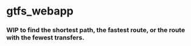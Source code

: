 # gtfs_webapp
### WIP to find the shortest path, the fastest route, or the route with the fewest transfers.